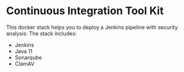 # Continuous Integration Tool Kit

This docker stack helps you to deploy a Jenkins pipeline with security analysis:
The stack includes:
* Jenkins
* Java 11
* Sonarqube
* ClamAV

